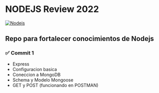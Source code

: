 # NODEJS Review 2022

[![Nodejs](https://nodejs.org/static/images/logo.svg)](https://nodejs.org/en/)

## Repo para fortalecer conocimientos de Nodejs

### ✅ Commit 1

* Express
* Configuracion basica
* Coneccion a MongoDB
* Schema y Modelo Mongoose
* GET y POST (funcionando en POSTMAN)